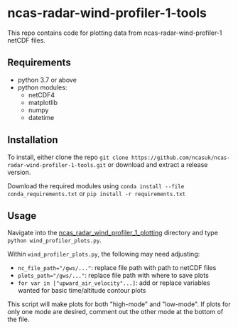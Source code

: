 ncas-radar-wind-profiler-1-tools
================================

This repo contains code for plotting data from ncas-radar-wind-profiler-1 netCDF files.

Requirements
------------

* python 3.7 or above
* python modules:
  * netCDF4
  * matplotlib
  * numpy
  * datetime

Installation
------------

To install, either clone the repo `git clone https://github.com/ncasuk/ncas-radar-wind-profiler-1-tools.git` or download and extract a release version.

Download the required modules using `conda install --file conda_requirements.txt` or `pip install -r requirements.txt`

Usage
-----

Navigate into the [ncas_radar_wind_profiler_1_plotting] directory and type  `python wind_profiler_plots.py`.

Within `wind_profiler_plots.py`, the following may need adjusting:
* `nc_file_path="/gws/..."`: replace file path with path to netCDF files
* `plots_path="/gws/..."`: replace file path with where to save plots
* `for var in ["upward_air_velocity"...]`: add or replace variables wanted for basic time/altitude contour plots

This script will make plots for both "high-mode" and "low-mode". If plots for only one mode are desired, comment out the other mode at the bottom of the file.

[ncas_radar_wind_profiler_1_plotting]: ncas_radar_wind_profiler_1_plotting
